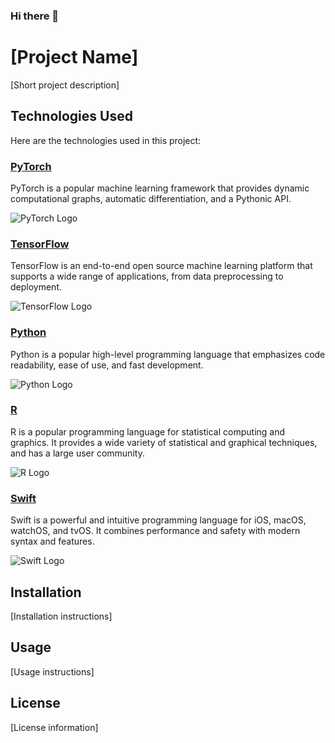 ### Hi there 👋

# [Project Name]

[Short project description]

## Technologies Used

Here are the technologies used in this project:

### [PyTorch](https://pytorch.org/)

PyTorch is a popular machine learning framework that provides dynamic computational graphs, automatic differentiation, and a Pythonic API. 

![PyTorch Logo](https://pytorch.org/assets/images/pytorch-logo.png)

### [TensorFlow](https://www.tensorflow.org/)

TensorFlow is an end-to-end open source machine learning platform that supports a wide range of applications, from data preprocessing to deployment. 

![TensorFlow Logo](https://www.tensorflow.org/images/tf_logo_social.png)

### [Python](https://www.python.org/)

Python is a popular high-level programming language that emphasizes code readability, ease of use, and fast development. 

![Python Logo](https://www.python.org/static/img/python-logo.png)

### [R](https://www.r-project.org/)

R is a popular programming language for statistical computing and graphics. It provides a wide variety of statistical and graphical techniques, and has a large user community. 

![R Logo](https://www.r-project.org/Rlogo.png)

### [Swift](https://swift.org/)

Swift is a powerful and intuitive programming language for iOS, macOS, watchOS, and tvOS. It combines performance and safety with modern syntax and features. 

![Swift Logo](https://developer.apple.com/swift/images/swift-logo.svg)

## Installation

[Installation instructions]

## Usage

[Usage instructions]

## License

[License information]

